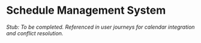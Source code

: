 # Schedule Management System

_Stub: To be completed. Referenced in user journeys for calendar integration and conflict resolution._
